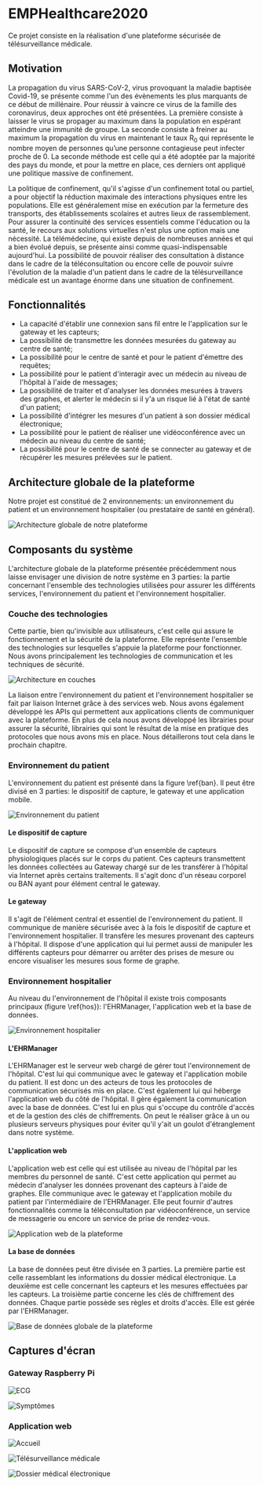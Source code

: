 # EMPHealthcare2020
Ce projet consiste en la réalisation d'une plateforme sécurisée de télésurveillance médicale.

## Motivation
La propagation du virus SARS-CoV-2, virus provoquant la maladie baptisée Covid-19, se présente comme l'un des évènements les plus marquants de ce début de millénaire. Pour réussir à vaincre ce virus de la famille des coronavirus, deux approches ont été présentées. La première consiste à laisser le virus se propager au maximum dans la population en espérant atteindre une immunité de groupe. La seconde consiste à freiner au maximum la propagation du virus en maintenant le taux R<sub>0</sub> qui représente le nombre moyen de personnes qu’une personne contagieuse peut infecter proche de 0. La seconde méthode est celle qui a été adoptée par la majorité des pays du monde, et pour la mettre en place, ces derniers ont appliqué une politique massive  de confinement.

La politique de confinement, qu'il s'agisse d'un confinement total ou partiel, a pour objectif la réduction maximale des interactions physiques entre les populations. Elle est généralement mise en exécution par la fermeture des transports, des établissements scolaires et autres lieux de rassemblement. Pour assurer la continuité des services essentiels comme l'éducation ou la santé, le recours aux solutions virtuelles n'est plus une option mais une nécessité. La télémédecine, qui existe depuis de nombreuses années et qui a bien évolué depuis, se présente ainsi comme quasi-indispensable aujourd'hui. La possibilité de pouvoir réaliser des consultation à distance dans le cadre de la téléconsultation ou encore celle de pouvoir suivre l'évolution de la maladie d'un patient dans le cadre de la télésurveillance médicale est un avantage énorme dans une situation de confinement.

## Fonctionnalités
<ul>
   <li> La capacité d'établir une connexion sans fil entre le l'application sur le gateway et les capteurs; </li>
    <li>  La possibilité de transmettre les données mesurées du gateway au centre de santé; </li>
    <li>  La possibilité pour le centre de santé et pour le patient d'émettre des requêtes; </li>
    <li>  La possibilité pour le patient d'interagir avec un médecin au niveau de l'hôpital à l'aide de messages; </li>
    <li>  La possibilité de traiter et d'analyser les données mesurées à travers des graphes, et alerter le médecin si il y'a un risque lié à l'état de santé d'un patient; </li>
    <li>  La possibilité d'intégrer les mesures d'un patient à son dossier médical électronique; </li>
    <li>  La possibilité pour le patient de réaliser une vidéoconférence avec un médecin au niveau du centre de santé; </li>
    <li>  La possibilité pour le centre de santé de se connecter au gateway et de récupérer les mesures prélevées sur le patient. </li>
</ul>
  
## Architecture globale de la plateforme

Notre projet est constitué de 2 environnements: un environnement du patient et un environnement hospitalier (ou prestataire de santé en général).

![Architecture globale de notre plateforme](/Misc/images/archglo.png "Architecture globale de notre plateforme")

## Composants du système
L'architecture globale de la plateforme présentée précédemment nous laisse envisager une division de notre système en 3 parties: la partie concernant l'ensemble des technologies utilisées pour assurer les différents services, l'environnement du patient et l'environnement hospitalier.

### Couche des technologies
Cette partie, bien qu'invisible aux utilisateurs, c'est celle qui assure le fonctionnement et la sécurité de la plateforme. Elle représente l'ensemble des technologies sur lesquelles s'appuie la plateforme pour fonctionner. Nous avons principalement les technologies de communication et les techniques de sécurité.

![Architecture en couches](/Misc/images/archcouches.png "Architecture en couches")


La liaison entre l'environnement du patient et l'environnement hospitalier se fait par liaison Internet grâce à des services web. Nous avons également développé les APIs qui permettent aux applications clients de communiquer avec la plateforme. En plus de cela nous avons développé les librairies pour assurer la sécurité, librairies qui sont le résultat de la mise en pratique des protocoles que nous avons mis en place. Nous détaillerons tout cela dans le prochain chapitre.

### Environnement du patient
L'environnement du patient est présenté dans la figure \ref{ban}. Il peut être divisé en 3 parties: le dispositif de capture, le gateway et une application mobile.

![Environnement du patient](/Misc/images/Disp.png "Environnement du patient")


#### Le dispositif de capture
Le dispositif de capture se compose d'un ensemble de capteurs physiologiques placés sur le corps du patient. Ces capteurs transmettent les données collectées au Gateway chargé sur de les transférer à l'hôpital via Internet après certains traitements. Il s'agit donc d'un réseau corporel ou BAN ayant pour élément central le gateway.
 
#### Le gateway
Il s'agit de l'élément central et essentiel de l'environnement du patient. Il communique de manière sécurisée avec  à la fois le dispositif de capture et l'environnement hospitalier. Il transfère les mesures provenant des capteurs à l'hôpital. Il dispose d'une application qui lui permet aussi de manipuler les différents capteurs pour démarrer ou arrêter des prises de mesure ou encore visualiser les mesures sous forme de graphe.

### Environnement hospitalier
Au niveau du l'environnement de l'hôpital il existe trois composants principaux (figure \ref{hos}): l'EHRManager, l'application web et la base de données.

![Environnement hospitalier](/Misc/images/hospital.png "Environnement hospitalier")


#### L'EHRManager
L'EHRManager est le serveur web chargé de gérer tout l'environnement de l'hôpital. C'est lui qui communique avec le gateway et l'application mobile du patient. Il est donc un des acteurs de tous les protocoles de communication sécurisés mis en place. C'est également lui qui héberge l'application web du côté de l'hôpital. Il gère également la communication avec la base de données. C'est lui en plus qui s'occupe du contrôle d'accès et de la gestion des clés de chiffrements. On peut le réaliser grâce à un ou plusieurs serveurs physiques pour éviter qu'il y'ait un goulot d'étranglement dans notre système.

#### L'application web
L'application web est celle qui est utilisée au niveau de l'hôpital par les membres du personnel de santé. C'est cette application qui permet au médecin d'analyser les données provenant des capteurs à l'aide de graphes. Elle communique avec le gateway et l'application mobile du patient par l'intermédiaire de l'EHRManager. Elle peut fournir d'autres fonctionnalités comme la téléconsultation par vidéoconférence, un service de messagerie ou encore un service de prise de rendez-vous.

![Application web de la plateforme](/Misc/images/appli.png "Application web de la plateforme")


#### La base de données
La base de données peut être divisée en 3 parties. La première partie est celle rassemblant les informations du dossier médical électronique. La deuxième est celle concernant les capteurs et les mesures effectuées par les capteurs. La troisième partie concerne les clés de chiffrement des données. Chaque partie possède ses règles et droits d'accès. Elle est gérée par l'EHRManager.

![Base de données globale de la plateforme](/Misc/images/database.png "Base de données globale de la plateforme")

## Captures d'écran

### Gateway Raspberry Pi
![ECG](/Misc/images/histECG.png "ECG")

![Symptômes](/Misc/images/Symp.png "Symptômes")

### Application web

![Accueil](/Misc/images/accueil.png "Accueil")

![Télésurveillance médicale](/Misc/images/Patient.png "Télésurveillance médicale")

![Dossier médical électronique](/Misc/images/patient2.png "Dossier médical électronique")

